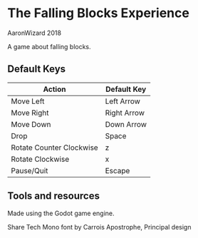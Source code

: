 # The Falling Blocks Experience

AaronWizard
2018

A game about falling blocks.

## Default Keys

| Action | Default Key |
|---|---|
| Move Left | Left Arrow |
| Move Right | Right Arrow |
| Move Down | Down Arrow |
| Drop | Space |
| Rotate Counter Clockwise | z |
| Rotate Clockwise | x |
| Pause/Quit | Escape |

## Tools and resources

Made using the Godot game engine.

Share Tech Mono font by Carrois Apostrophe, Principal design